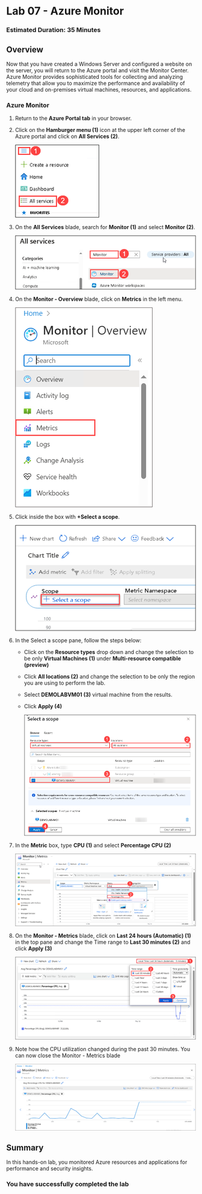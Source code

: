 ﻿# Lab 07 - Azure Monitor

### Estimated Duration: 35 Minutes

## Overview
 
Now that you have created a Windows Server and configured a website on the server, you will return to the Azure portal and visit the Monitor Center. Azure Monitor provides sophisticated tools for collecting and analyzing telemetry that allow you to maximize the performance and availability of your cloud and on-premises virtual machines, resources, and applications.

### Azure Monitor

1. Return to the **Azure Portal tab** in your browser.

2. Click on the **Hamburger menu (1)** icon at the upper left corner of the Azure portal and click on **All Services (2)**.

   ![](../instructions/images/Monitor-01.png)

3. On the **All Services** blade, search for **Monitor (1)** and select **Monitor (2)**.

   ![](../instructions/images/Monitor-02.png)

3. On the **Monitor - Overview** blade, click on **Metrics** in the left menu.

   ![](../instructions/images/lab6-image2.png)

4. Click inside the box with **+Select a scope**.

   ![Azure Monitor metric scope](images/adding-scope-metrics.png)

5. In the Select a scope pane, follow the steps below:
 
   - Click on the **Resource types** drop down and change the selection to be only **Virtual Machines (1)** under **Multi-resource compatible (preview)**

   - Click **All locations (2)** and change the selection to be only the region you are using to perform the lab.
    
   - Select <copy>**DEMOLABVM01 (3)** </copy> virtual machine from the results.

   - Click **Apply (4)**

     ![Azure Monitor metric adding scope](images/monitor-03.png) 

6. In the **Metric** box, type <copy>**CPU (1)**</copy> and select **Percentage CPU (2)**

    ![Azure Monitor metric cpu](images/monitor-05.png)

7. On the **Monitor - Metrics** blade, click on **Last 24 hours (Automatic) (1)** in the top pane and change the Time range to **Last 30 minutes (2)** and click **Apply (3)**

    ![](../instructions/images/Monitor-04.png)

8. Note how the CPU utilization changed during the past 30 minutes. You can now close the Monitor - Metrics blade

    ![Azure Monitor metric review](images/final-vm-monitor.png)

## Summary

In this hands-on lab, you monitored Azure resources and applications for performance and security insights.

### You have successfully completed the lab
